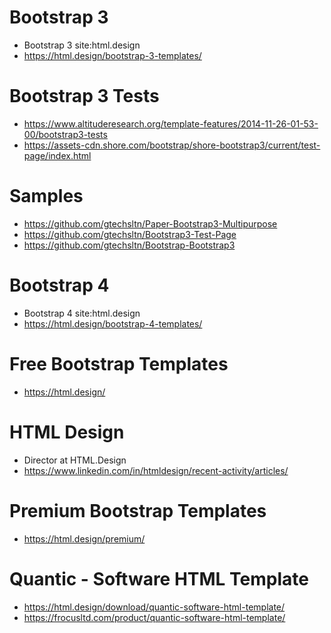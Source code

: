 # Bootstrap 3
+ Bootstrap 3 site:html.design
+ https://html.design/bootstrap-3-templates/

# Bootstrap 3 Tests
+ https://www.altituderesearch.org/template-features/2014-11-26-01-53-00/bootstrap3-tests
+ https://assets-cdn.shore.com/bootstrap/shore-bootstrap3/current/test-page/index.html

# Samples
+ https://github.com/gtechsltn/Paper-Bootstrap3-Multipurpose
+ https://github.com/gtechsltn/Bootstrap3-Test-Page
+ https://github.com/gtechsltn/Bootstrap-Bootstrap3

# Bootstrap 4
+ Bootstrap 4 site:html.design
+ https://html.design/bootstrap-4-templates/

# Free Bootstrap Templates
+ https://html.design/

# HTML Design
+ Director at HTML.Design
+ https://www.linkedin.com/in/htmldesign/recent-activity/articles/

# Premium Bootstrap Templates
+ https://html.design/premium/

# Quantic - Software HTML Template
+ https://html.design/download/quantic-software-html-template/
+ https://frocusltd.com/product/quantic-software-html-template/
